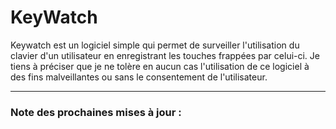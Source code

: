 # KeyWatch

Keywatch est un logiciel simple qui permet de surveiller l'utilisation du clavier d'un utilisateur en 
enregistrant les touches frappées par celui-ci. Je tiens à préciser que je ne tolère
en aucun cas l'utilisation de ce logiciel à des fins malveillantes ou sans le consentement de l'utilisateur.

---

### Note des prochaines mises à jour :  


